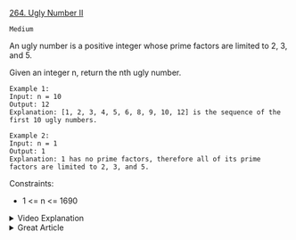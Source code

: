 [264. Ugly Number II](https://leetcode.com/problems/ugly-number-ii/)

`Medium`

An ugly number is a positive integer whose prime factors are limited to 2, 3, and 5.

Given an integer n, return the nth ugly number.

```
Example 1:
Input: n = 10
Output: 12
Explanation: [1, 2, 3, 4, 5, 6, 8, 9, 10, 12] is the sequence of the first 10 ugly numbers.

Example 2:
Input: n = 1
Output: 1
Explanation: 1 has no prime factors, therefore all of its prime factors are limited to 2, 3, and 5.
```

Constraints:

- 1 <= n <= 1690

<details>
<summary>Video Explanation</summary>

[HuifenGuan](https://www.youtube.com/watch?v=cQoeAwVTDCE&ab_channel=HuifengGuan)
</details>

<details>
<summary>Great Article</summary>

[Ugly Number](https://mp.weixin.qq.com/s/XXsWwDml_zHiTEFPZtbe3g)
</details>